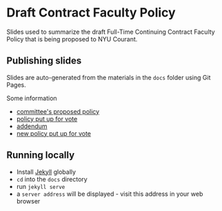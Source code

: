 # Draft Contract Faculty Policy

Slides used to summarize the draft Full-Time Continuing Contract Faculty Policy that is being proposed to NYU Courant.

## Publishing slides

Slides are auto-generated from the materials in the `docs` folder using Git Pages.

Some information

- [committee's proposed policy](https://nyu-computer-science.github.io/contract-faculty-policy/proposal)
- [policy put up for vote](https://nyu-computer-science.github.io/contract-faculty-policy/final)
- [addendum](https://nyu-computer-science.github.io/contract-faculty-policy/addendum)
- [new policy put up for vote](https://nyu-computer-science.github.io/contract-faculty-policy/new-policy)

## Running locally

- Install [Jekyll](https://jekyllrb.com/) globally
- `cd` into the `docs` directory
- run `jekyll serve`
- a `server address` will be displayed - visit this address in your web browser

